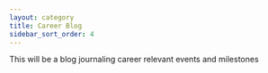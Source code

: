 ```yaml
---
layout: category
title: Career Blog
sidebar_sort_order: 4
---
```


<p class="message">This will be a blog journaling career relevant events and milestones</p>
